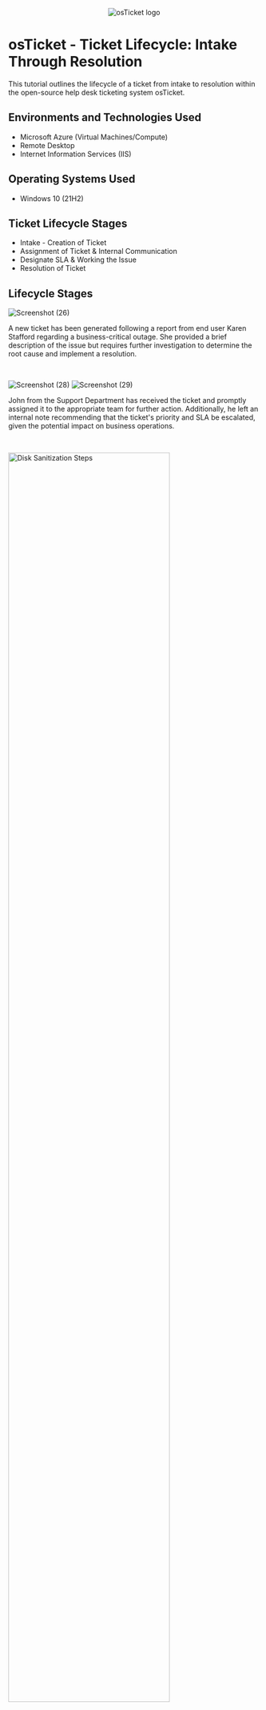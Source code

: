 <p align="center">
<img src="https://i.imgur.com/Clzj7Xs.png" alt="osTicket logo"/>
</p>

<h1>osTicket - Ticket Lifecycle: Intake Through Resolution</h1>
This tutorial outlines the lifecycle of a ticket from intake to resolution within the open-source help desk ticketing system osTicket.<br />





<h2>Environments and Technologies Used</h2>

- Microsoft Azure (Virtual Machines/Compute)
- Remote Desktop
- Internet Information Services (IIS)

<h2>Operating Systems Used </h2>

- Windows 10</b> (21H2)

<h2>Ticket Lifecycle Stages</h2>

- Intake - Creation of Ticket
- Assignment of Ticket & Internal Communication  
- Designate SLA & Working the Issue
- Resolution of Ticket

<h2>Lifecycle Stages</h2>

![Screenshot (26)](https://github.com/user-attachments/assets/9f0db9a3-f826-42c9-8b00-3b67a55d98d2)

<p>
A new ticket has been generated following a report from end user Karen Stafford regarding a business-critical outage. She provided a brief description of the issue but requires further investigation to determine the root cause and implement a resolution.
</p>
<br />

![Screenshot (28)](https://github.com/user-attachments/assets/cf56dac9-5a5d-4dda-b248-7ddd761f80eb) ![Screenshot (29)](https://github.com/user-attachments/assets/304da818-21e1-46c1-ab70-2ea1ec8d2032)


<p>
John from the Support Department has received the ticket and promptly assigned it to the appropriate team for further action. Additionally, he left an internal note recommending that the ticket's priority and SLA be escalated, given the potential impact on business operations.
</p>
<br />

<p>
<img src="https://i.imgur.com/DJmEXEB.png" height="80%" width="80%" alt="Disk Sanitization Steps"/>
</p>
<p>
Lorem ipsum dolor sit amet, consectetur adipiscing elit, sed do eiusmod tempor incididunt ut labore et dolore magna aliqua. Ut enim ad minim veniam, quis nostrud exercitation ullamco laboris nisi ut aliquip ex ea commodo consequat. Duis aute irure dolor in reprehenderit in voluptate velit esse cillum dolore eu fugiat nulla pariatur.
</p>
<br />

<p>
<img src="https://i.imgur.com/DJmEXEB.png" height="80%" width="80%" alt="Disk Sanitization Steps"/>
</p>
<p>
Lorem ipsum dolor sit amet, consectetur adipiscing elit, sed do eiusmod tempor incididunt ut labore et dolore magna aliqua. Ut enim ad minim veniam, quis nostrud exercitation ullamco laboris nisi ut aliquip ex ea commodo consequat. Duis aute irure dolor in reprehenderit in voluptate velit esse cillum dolore eu fugiat nulla pariatur.
</p>
<br />
